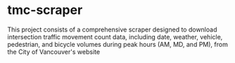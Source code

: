 # tmc-scraper
This project consists of a comprehensive scraper designed to download intersection traffic movement count data, including date, weather, vehicle, pedestrian, and bicycle volumes during peak hours (AM, MD, and PM), from the City of Vancouver's website
